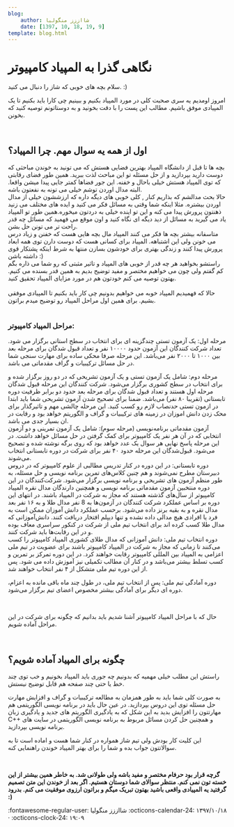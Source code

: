 ```yaml
---
blog:
    author: شااززز منگولیا
    date: [1397, 10, 18, 19, 9]
template: blog.html
---
```

# نگاهی گذرا به المپیاد کامپیوتر

<div class="cnt">
<p>سلام بچه های خوبی که شاز را دنبال می کنید. :)</p>
<p>امروز اومدیم یه سری صحبت کلی در مورد المپیاد بکنیم و ببینیم چی کارا باید بکنیم تا یک المپیادی موفق باشیم. مطالب این پست را با دقت بخونید و به دوستاتونم توصیه کنید که بخونن.</p>
<p><br/></p>
<h2>اول از همه یه سوال مهم. چرا المپیاد؟</h2>
<div>بچه ها تا قبل از دانشگاه المپیاد بهترین فضایی هستش که می تونید به خوندن مباحثی که دوست دارید بپردازید و از حل مسئله تو این مباحث لذت ببرید. همین طور فضای رقابتی که توی المپیاد هستش خیلی باحال و خفنه. این جور فضاها کمتر جایی پیدا میشن واقعا. البته مدال اوردن توشم خیلی می تونه به نفعتون باشه.</div>
<div>حالا بحث مدالشم که بذاریم کنار ‍, کلی خوبی های دیگه داره که ارزششون خیلی از مدال اوردن بیشتره. مثلا اینکه شما وقتی به مسائل فکر می کنید و ایده های مختلف می زنید ذهنتون پرورش پیدا می کنه و این تو اینده خیلی به دردتون میخوره.همین طور تو المپیاد یاد می گیرید به مسائل از دید دیگه ای نگاه کنید و اون موقع می فهمید که مسائل چه قدر راحت تر می تونن حل بشن.</div>
<div>متاسفانه بیشتر بچه ها فکر می کنند المپیاد مال بچه هایی هست که خفنن و زیاد درس می خونن ولی این اشتباهه. المپیاد برای کسانی هست که دوست دارن توی همه ابعاد پرورش پیدا کنند و زندگی بهتری برای خودشون بسازن منتها به شرط اینکه پشتکار قوی داشته باشن :)</div>
<div>راستشو بخواهید هر چه قدر از خوبی های المپیاد و تاثیر مثبتی که رو شما می ذاره بگم کم گفتم ولی چون می خواهیم مختصر و مفید توضیح بدیم به همین قدر بسنده می کنیم. بهتون توصیه می کنم خودتون هم در مورد مزایای المپیاد تحقیق کنید.</div>
<div><br/></div>
<div>حالا که فهمیدیم المپیاد خوبه می خواهیم بدونیم چی کار باید بکنیم تا المپیادی موفقی بشیم. برای همین اول مراحل المپیاد رو توضیح میدم براتون.</div>
<div><br/></div>
<h3>مراحل المپیاد کامپیوتر:</h3>
<p>مرحله‌ اول: یک آزمون تستی چندگزینه‌ ای برای انتخاب در سطح استانی برگزار می‌ شود. تعداد شرکت کنندگان این آزمون حدود ۱۰۰۰۰ نفر و تعداد قبول شدگان برای مرحله‌ بعد بین ۱۰۰۰ تا ۲۰۰۰ نفر می‌باشد. این مرحله صرفا محکی ساده برای مهارت سنجی شما در حل مسائل ترکیبیات و گراف مقدماتی می باشد.<br/></p>
<p>مرحله‌ دوم: شامل یک آزمون تستی و یک آزمون تشریحی که در دو روز برگزار شده و برای انتخاب در سطح کشوری برگزار می‌شود. شرکت‌ کنندگان این مرحله قبول‌ شدگان مرحله‌ اول هستند و تعداد قبول‌ شدگان برای مرحله‌ بعد حدود دو برابر ظرفیت دوره‌ تابستانی (تقریبا ۸۰ نفر) می‌باشد. ضمنا برای تصحیح شدن آزمون تشریحی شما باید ابتدا در ازمون تستی حدنصاب لازم رو کسب کنید. این مرحله چالشی مهم و تاثیرگذار برای محک زدن دانش اموزان در زمینه های ترکیبیات و گراف و الگوریتم خواهد بود و رقابت در ان بسیار جدی می باشد.<br/>آزمون مقدماتی برنامه‌نویسی (مرحله سوم): شامل یک آزمون تمرینی و دو آزمون انتخابی که در آن هر نفر یک کامپیوتر برای کمک گرفتن در حل مسائل خواهد داشت. در این مرحله پاسخ نهایی هر سوال یک عدد خواهد بود که روی برگه نوشته شده و تصحیح می‌شود. قبول‌شدگان این مرحله حدود ۴۰ نفر برای شرکت در دوره‌ تابستانی انتخاب می‌شوند.<br/>دوره‌ تابستانی: در این دوره در کنار تدریس مطالبی از علوم کامپیوتر که در دروس دبیرستان مطرح نمی‌شوند و هم چنین کلاس‌های تمرین برنامه نویسی و حل مسئله، به طور منظم آزمون‌ های تشریحی و برنامه نویسی برگزار می‌شود. شرکت‌کنندگان در این دوره منتخبین آزمون مقدماتی برنامه‌ نویسی و همچنین دارندگان مدال نقره‌ المپیاد کامپیوتر از سال‌های گذشته هستند که مجاز به شرکت در المپیاد باشند. در انتهای این دوره بر اساس عملکرد شرکت‌ کنندگان در آزمون‌ها به 8 نفر مدال طلا و به ۱۶ نفر بعد مدال نقره و به بقیه برنز داده می‌شود. برحسب عملکرد دانش آموزان ممکن است به فرد یا افرادی هیچ مدالی داده نشده و تنها دیپلم افتخار دریافت کنند. دانش‌آموزانی که مدال طلا کسب کرده‌ اند برای انتخاب تیم ملی از شرکت در کنکور سراسری معاف بوده و در این رقابت‌ها باید شرکت کنند.<br/>دوره‌ انتخاب تیم ملی: دانش آموزانی که مدال طلای کشوری المپیاد کامپیوتر را کسب می‌کنند تا زمانی که مجاز به شرکت در المپیاد کامپیوتر باشند برای عضویت در تیم ملی اعزامی به المپیاد بین‌ المللی کامپیوتر رقابت خواهند کرد. در این دوره تمرکز بر تمرین و کسب تسلط بیشتر می‌باشد و در کنار آن مطالب تکمیلی نیز آموزش داده می‌ شود. پس از این دوره تیم ملی متشکل از ۴ نفر انتخاب خواهند شد.</p>
<p>دوره‌ آمادگی تیم ملی: پس از انتخاب تیم ملی، در طول چند ماه باقی مانده به اعزام، دوره‌ ای دیگر برای آمادگی بیشتر مخصوص اعضای تیم برگزار می‌شود.</p>
<p><br/></p>
<p>حال که با مراحل المپیاد کامپیوتر آشنا شدیم باید بدانیم که چگونه برای شرکت در این مراحل آماده شویم.</p>
<p><br/></p>
<h2>چگونه برای المپیاد آماده شویم؟</h2>
<p>راستش این مطلب خیلی مهمیه که بدونیم چه جوری باید المپیاد بخونیم و خب توی چند خط یا حتی چند صفحه هم قابل توضیح نیستش.</p>
<p>به صورت کلی شما باید به طور همزمان به مطالعه ترکیبیات و گراف و افزایش مهارت حل مسئله توی این دروس بپردازید. در عین حال باید در برنامه نویسی الگوریتمی هم مهارتتون را افزایش بدید به این شکل که به یادگیری الگوریتم های جدید و یادگیری زبان C++ و همچنین حل کردن مسائل مربوط به برنامه نویسی الگوریتمی در سایت های برنامه نویسی بپردازید.</p>
<p>این کلیت کار بودش ولی تیم شاز همواره در کنار شما هست و اماده است تا به سوالاتتون جواب بده و شما را برای بهتر المپیاد خوندن راهنمایی کنه. </p>
<p><br/></p>
<p><b>گرچه قرار بود حرفام مختصر و مفید باشه ولی طولانی شد. به خاطر همین بیشتر از این خسته تون نمی کنم. منتظر سوالای شما دوستان هستیم. اگر بعد از خوندن این متن تصمیم گرفتید یه المپیادی واقعی باشید بهتون تبریک میگم و براتون ارزوی موفقیت می کنم. بدرود :)</b></p>
</div>

<div class="blog-info" markdown>
<span class="blog-author">
:fontawesome-regular-user: شااززز منگولیا
</span>
<span class="blog-date">
:octicons-calendar-24: ۱۳۹۷/۱۰/۱۸ · :octicons-clock-24: ۱۹:۰۹
</span>
</div>

